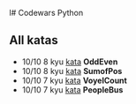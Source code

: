 l# Codewars Python

## All katas

- 10/10 8 kyu [kata](https://www.codewars.com/kata/53da3dbb4a5168369a0000fe/python) **OddEven**
- 10/10 8 kyu [kata](https://www.codewars.com/kata/5715eaedb436cf5606000381/python) **SumofPos**
- 10/10 7 kyu [kata](https://www.codewars.com/kata/54ff3102c1bad923760001f3/python) **VoyelCount**
- 10/10 7 kyu [kata](https://www.codewars.com/kata/5648b12ce68d9daa6b000099/python) **PeopleBus**
